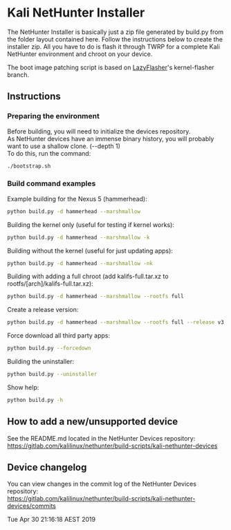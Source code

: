# Kali NetHunter Installer

The NetHunter Installer is basically just a zip file generated by build.py from the folder layout contained here.
Follow the instructions below to create the installer zip.
All you have to do is flash it through TWRP for a complete Kali NetHunter environment and chroot on your device.

The boot image patching script is based on [LazyFlasher](https://github.com/jcadduono/lazyflasher)'s kernel-flasher branch.

## Instructions

### Preparing the environment

Before building, you will need to initialize the devices repository.  
As NetHunter devices have an immense binary history, you will probably want to use a shallow clone. (--depth 1)  
To do this, run the command:
```sh
./bootstrap.sh
```

### Build command examples

Example building for the Nexus 5 (hammerhead):
```sh
python build.py -d hammerhead --marshmallow
```
Building the kernel only (useful for testing if kernel works):
```sh
python build.py -d hammerhead --marshmallow -k
```
Building without the kernel (useful for just updating apps):
```sh
python build.py -d hammerhead --marshmallow -nk
```
Building with adding a full chroot (add kalifs-full.tar.xz to rootfs/[arch]/kalifs-full.tar.xz):
```sh
python build.py -d hammerhead --marshmallow --rootfs full
```
Create a release version:
```sh
python build.py -d hammerhead --marshmallow --rootfs full --release v3.0
```
Force download all third party apps:
```sh
python build.py --forcedown
```
Building the uninstaller:
```sh
python build.py --uninstaller
```
Show help:
```bash
python build.py -h
```

## How to add a new/unsupported device

See the README.md located in the NetHunter Devices repository:  
https://gitlab.com/kalilinux/nethunter/build-scripts/kali-nethunter-devices

## Device changelog

You can view changes in the commit log of the NetHunter Devices repository:  
https://gitlab.com/kalilinux/nethunter/build-scripts/kali-nethunter-devices/commits

Tue Apr 30 21:16:18 AEST 2019
